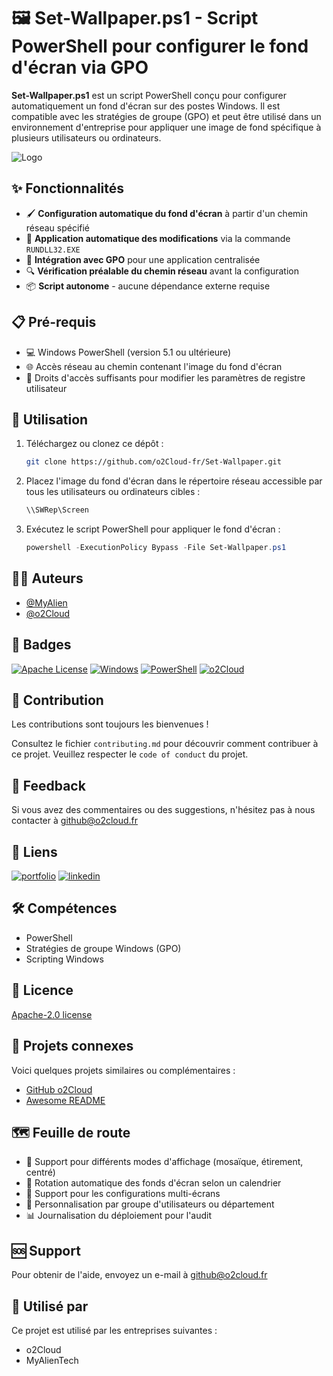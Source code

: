 # 🖼️ Set-Wallpaper.ps1 - Script PowerShell pour configurer le fond d'écran via GPO

**Set-Wallpaper.ps1** est un script PowerShell conçu pour configurer automatiquement un fond d'écran sur des postes Windows. Il est compatible avec les stratégies de groupe (GPO) et peut être utilisé dans un environnement d'entreprise pour appliquer une image de fond spécifique à plusieurs utilisateurs ou ordinateurs.

![Logo](https://o2cloud.fr/logo/o2Cloud.png)

## ✨ Fonctionnalités

- 🖌️ **Configuration automatique du fond d'écran** à partir d'un chemin réseau spécifié
- 🔄 **Application automatique des modifications** via la commande `RUNDLL32.EXE`
- 🔧 **Intégration avec GPO** pour une application centralisée
- 🔍 **Vérification préalable du chemin réseau** avant la configuration
- 📦 **Script autonome** - aucune dépendance externe requise

## 📋 Pré-requis

- 💻 Windows PowerShell (version 5.1 ou ultérieure)
- 🌐 Accès réseau au chemin contenant l'image du fond d'écran
- 🔑 Droits d'accès suffisants pour modifier les paramètres de registre utilisateur

## 🚀 Utilisation

1. Téléchargez ou clonez ce dépôt :
   ```bash
   git clone https://github.com/o2Cloud-fr/Set-Wallpaper.git
   ```

2. Placez l'image du fond d'écran dans le répertoire réseau accessible par tous les utilisateurs ou ordinateurs cibles :
   ```bash
   \\SWRep\Screen
   ```

3. Exécutez le script PowerShell pour appliquer le fond d'écran :
   ```powershell
   powershell -ExecutionPolicy Bypass -File Set-Wallpaper.ps1
   ```

## 👨‍💻 Auteurs

- [@MyAlien](https://www.github.com/MyAlien)
- [@o2Cloud](https://www.github.com/o2Cloud-fr)

## 🔖 Badges

[![Apache License](https://img.shields.io/badge/License-Apache%202.0-blue.svg)](https://github.com/o2Cloud-fr/Set-Wallpaper/blob/main/LICENSE)
[![Windows](https://img.shields.io/badge/Platform-Windows-0078D6?logo=windows)](https://github.com/o2Cloud-fr/Set-Wallpaper)
[![PowerShell](https://img.shields.io/badge/Language-PowerShell-5391FE?logo=powershell)](https://github.com/o2Cloud-fr/Set-Wallpaper)
[![o2Cloud](https://img.shields.io/badge/Powered%20by-o2Cloud-orange.svg)](https://o2cloud.fr/)

## 🤝 Contribution

Les contributions sont toujours les bienvenues !

Consultez le fichier `contributing.md` pour découvrir comment contribuer à ce projet.
Veuillez respecter le `code of conduct` du projet.

## 💬 Feedback

Si vous avez des commentaires ou des suggestions, n'hésitez pas à nous contacter à github@o2cloud.fr

## 🔗 Liens

[![portfolio](https://img.shields.io/badge/my_portfolio-000?style=for-the-badge&logo=ko-fi&logoColor=white)](https://vcard.o2cloud.fr/)
[![linkedin](https://img.shields.io/badge/linkedin-0A66C2?style=for-the-badge&logo=linkedin&logoColor=white)](https://www.linkedin.com/in/remi-simier-2b30142a1/)

## 🛠️ Compétences

- PowerShell
- Stratégies de groupe Windows (GPO)
- Scripting Windows

## 📝 Licence

[Apache-2.0 license](https://github.com/o2Cloud-fr/Set-Wallpaper/blob/main/LICENSE)

## 🔄 Projets connexes

Voici quelques projets similaires ou complémentaires :
- [GitHub o2Cloud](https://github.com/o2Cloud-fr?tab=repositories)
- [Awesome README](https://github.com/o2Cloud-fr/Set-Wallpaper/blob/main/README.md)

## 🗺️ Feuille de route

- 🎨 Support pour différents modes d'affichage (mosaïque, étirement, centré)
- 📅 Rotation automatique des fonds d'écran selon un calendrier
- 📱 Support pour les configurations multi-écrans
- 👥 Personnalisation par groupe d'utilisateurs ou département
- 📊 Journalisation du déploiement pour l'audit

## 🆘 Support

Pour obtenir de l'aide, envoyez un e-mail à github@o2cloud.fr

## 💼 Utilisé par

Ce projet est utilisé par les entreprises suivantes :
- o2Cloud
- MyAlienTech
